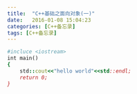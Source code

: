 ```yaml
---
title:  "C++基础之面向对象(一)"
date:   2016-01-08 15:04:23
categories: [C++备忘录]
tags: [C++备忘录]
---
```


``` ruby
#incluce <iostream>
int main()
{
	std::cout<<"hello world"<<std::endl;
	return 0;
}
```


